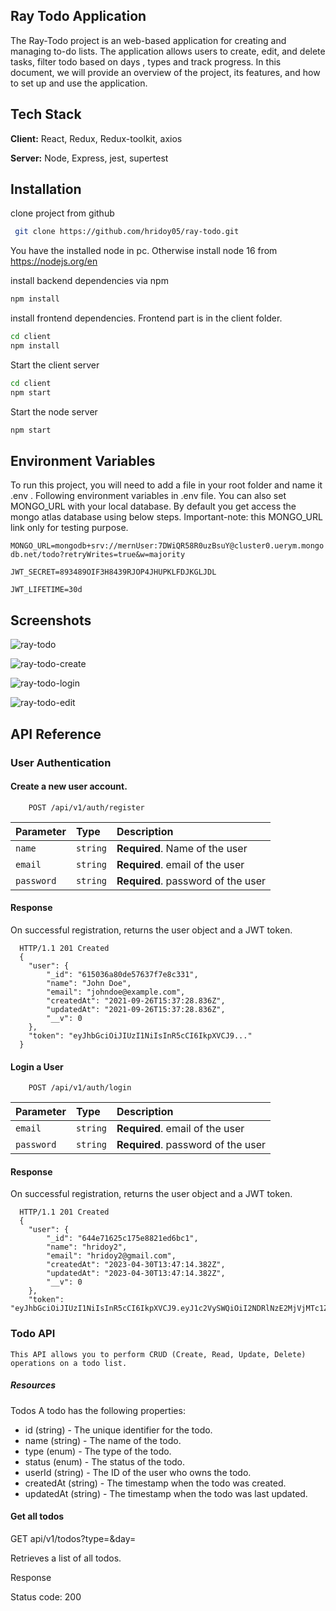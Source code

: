 ## Ray Todo Application

The Ray-Todo project is an web-based application for creating and managing to-do lists. The application allows users to create, edit, and delete tasks, filter todo based on days , types and track progress. In this document, we will provide an overview of the project, its features, and how to set up and use the application.

## Tech Stack

**Client:** React, Redux, Redux-toolkit, axios

**Server:** Node, Express, jest, supertest

## Installation

clone project from github

```bash
 git clone https://github.com/hridoy05/ray-todo.git
```

You have the installed node in pc. Otherwise install node 16 from https://nodejs.org/en

install backend dependencies via npm

```bash
npm install
```

install frontend dependencies. Frontend part is in the client folder.

```bash
cd client
npm install
```

Start the client server

```bash
cd client
npm start
```

Start the node server

```bash
npm start
```

## Environment Variables

To run this project, you will need to add a file in your root folder and name it .env . Following environment variables in .env file. You can also set MONGO_URL with your local database. By default you get access the mongo atlas database using below steps.
Important-note: this MONGO_URL link only for testing purpose.

`MONGO_URL=mongodb+srv://mernUser:7DWiQR58R0uzBsuY@cluster0.uerym.mongodb.net/todo?retryWrites=true&w=majority`

`JWT_SECRET=893489OIF3H8439RJOP4JHUPKLFDJKGLJDL`

`JWT_LIFETIME=30d`

## Screenshots

![ray-todo](https://user-images.githubusercontent.com/24815591/235359637-6ef24cc5-216d-4221-9679-21a8ffffc54b.jpg)

![ray-todo-create](https://user-images.githubusercontent.com/24815591/235359650-108eeff8-4125-4e6d-89c8-3cef183cb837.jpg)

![ray-todo-login](https://user-images.githubusercontent.com/24815591/235359659-fdf06881-b2c8-4428-b93a-694e901c4904.jpg)

![ray-todo-edit](https://user-images.githubusercontent.com/24815591/235359673-b6191d59-e97b-44b1-ad5a-e8c4c1c6c18d.jpg)

## API Reference

### User Authentication

#### Create a new user account.

```http
    POST /api/v1/auth/register

```

| Parameter  | Type     | Description                        |
| :--------- | :------- | :--------------------------------- |
| `name`     | `string` | **Required**. Name of the user     |
| `email`    | `string` | **Required**. email of the user    |
| `password` | `string` | **Required**. password of the user |

#### Response

On successful registration, returns the user object and a JWT token.

```
  HTTP/1.1 201 Created
  {
    "user": {
        "_id": "615036a80de57637f7e8c331",
        "name": "John Doe",
        "email": "johndoe@example.com",
        "createdAt": "2021-09-26T15:37:28.836Z",
        "updatedAt": "2021-09-26T15:37:28.836Z",
        "__v": 0
    },
    "token": "eyJhbGciOiJIUzI1NiIsInR5cCI6IkpXVCJ9..."
  }

```

#### Login a User

```http
    POST /api/v1/auth/login

```

| Parameter  | Type     | Description                        |
| :--------- | :------- | :--------------------------------- |
| `email`    | `string` | **Required**. email of the user    |
| `password` | `string` | **Required**. password of the user |

#### Response

On successful registration, returns the user object and a JWT token.

```
  HTTP/1.1 201 Created
  {
    "user": {
        "_id": "644e71625c175e8821ed6bc1",
        "name": "hridoy2",
        "email": "hridoy2@gmail.com",
        "createdAt": "2023-04-30T13:47:14.382Z",
        "updatedAt": "2023-04-30T13:47:14.382Z",
        "__v": 0
    },
    "token": "eyJhbGciOiJIUzI1NiIsInR5cCI6IkpXVCJ9.eyJ1c2VySWQiOiI2NDRlNzE2MjVjMTc1ZTg4MjFlZDZiYzEiLCJpYXQiOjE2ODI4NjI1NzksImV4cCI6MTY4NTQ1NDU3OX0.

```

### Todo API

    This API allows you to perform CRUD (Create, Read, Update, Delete) operations on a todo list.

##### Resources

Todos
A todo has the following properties:

- id (string) - The unique identifier for the todo.
- name (string) - The name of the todo.
- type (enum) - The type of the todo.
- status (enum) - The status of the todo.
- userId (string) - The ID of the user who owns the todo.
- createdAt (string) - The timestamp when the todo was created.
- updatedAt (string) - The timestamp when the todo was last updated.

#### Get all todos

GET api/v1/todos?type=&day=

Retrieves a list of all todos.

Response

Status code: 200
